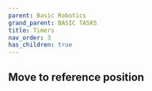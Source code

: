 ```yaml
---
parent: Basic Robotics
grand_parent: BASIC TASKS
title: Timers
nav_order: 3
has_children: true
---
```


 Move to reference position
--------------------------------------------------------------------------------

